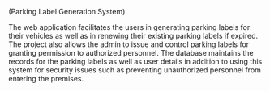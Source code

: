 (Parking Label Generation System)  

The web application facilitates the users in generating parking labels for their vehicles as well as in renewing their existing parking labels if expired. The project also allows the admin to issue and control parking labels for granting permission to authorized personnel. The database maintains the records for the parking labels as well as user details in addition to using this system for security issues such as preventing unauthorized personnel from entering the premises.
